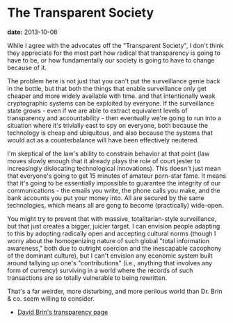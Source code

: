 # The Transparent Society

**date:** 2013-10-06

While I agree with the advocates off the "Transparent Society", I don't think they appreciate for the most part how radical that transparency is going to have to be, or how fundamentally our society is going to have to change because of it.

The problem here is not just that you can't put the surveillance genie back in the bottle, but that both the things that enable surveillance only get cheaper and more widely available with time. and that intentionally weak cryptographic systems can be exploited by everyone. If the surveillance state grows - even if we are able to extract equivalent levels of transparency and accountability - then eventually we're going to run into a situation where it's trivially east to spy on everyone, both because the technology is cheap and ubiquitous, and also because the systems that would act as a counterbalance will have been effectively neutered.

I'm skeptical of the law's ability to constrain behavior at that point (law moves slowly enough that it already plays the role of court jester to increasingly dislocating technological innovations). This doesn't just mean that everyone's going to get 15 minutes of amateur porn-star fame. It means that it's going to be essentially impossible to guarantee the integrity of our communications - the emails you write, the phone calls you make, and the bank accounts you put your money into. All are secured by the same technologies, which means all are gong to become (practically) wide-open.

You might try to prevent that with massive, totalitarian-style surveillance, but that just creates a bigger, juicier target. I can envision people adapting to this by adopting radically open and accepting cultural norms (though I worry about the homogenizing nature of such global "total information awareness," both due to outright coercion and the inescapable cacophony of the dominant culture), but I can't envision any economic system built around tallying up one's "contributions" (i.e., anything that involves any form of currency) surviving in a world where the records of such transactions are so totally vulnerable to being rewritten.

That's a far weirder, more disturbing, and more perilous world than Dr. Brin & co. seem willing to consider.

* [David Brin's transparency page](http://www.davidbrin.com/transparency.html)
